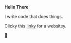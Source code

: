 **Hello There**

I write code that does things.

Clicky this [linky](https://heckinggoose.github.io/) for a websitey.

🦆
